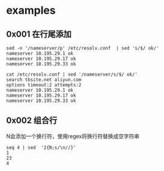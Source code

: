 # examples

## 0x001 在行尾添加

```
sed -n '/nameserver/p' /etc/resolv.conf  | sed 's/$/ ok/'
nameserver 10.195.29.1 ok
nameserver 10.195.29.17 ok
nameserver 10.195.29.33 ok
```

```
cat /etc/resolv.conf | sed '/nameserver/s/$/ ok/'
search tbsite.net aliyun.com
options timeout:2 attempts:2
nameserver 10.195.29.1 ok
nameserver 10.195.29.17 ok
nameserver 10.195.29.33 ok
```

## 0x002 组合行

N会添加一个换行符，使用regex将换行符替换成空字符串

```
seq 4 | sed  '2{N;s/\n//}'
1
23
4
```

